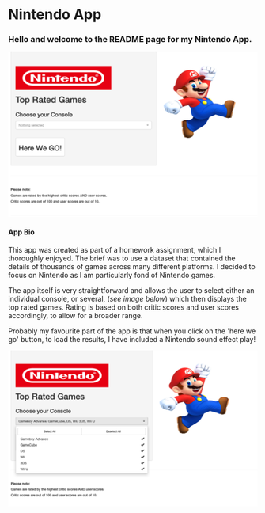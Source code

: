 # Nintendo App

### Hello and welcome to the README page for my Nintendo App.

![](images/image_1.png)

#### App Bio

This app was created as part of a homework assignment, which I thoroughly enjoyed. The brief was to use a dataset that contained the details of thousands of games across many different platforms. I decided to focus on Nintendo as I am particularly fond of Nintendo games.

The app itself is very straightforward and allows the user to select either an individual console, or several, (*see image below*) which then displays the top rated games. Rating is based on both critic scores and user scores accordingly, to allow for a broader range.

Probably my favourite part of the app is that when you click on the 'here we go' button, to load the results, I have included a Nintendo sound effect play!

![](images/image_2.png)



  
